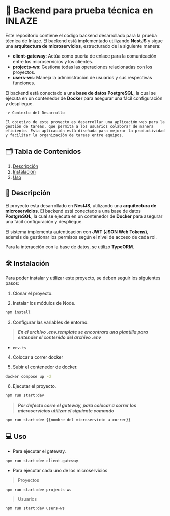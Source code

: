 # :rocket: Backend para prueba técnica en INLAZE

Este repositorio contiene el código backend desarrollado para la prueba técnica de Inlaze. El backend está implementado utilizando **NestJS** y sigue una **arquitectura de microservicios**, estructurado de la siguiente manera:

- **client-gateway**: Actúa como puerta de enlace para la comunicación entre los microservicios y los clientes.
- **projects-ws**: Gestiona todas las operaciones relacionadas con los proyectos.
- **users-ws**: Maneja la administración de usuarios y sus respectivas funciones.

El backend está conectado a una **base de datos PostgreSQL**, la cual se ejecuta en un contenedor de **Docker** para asegurar una fácil configuración y despliegue.

```
-> Contexto del Desarrollo

El objetivo de este proyecto es desarrollar una aplicación web para la gestión de tareas, que permita a los usuarios colaborar de manera eficiente. Esta aplicación está diseñada para mejorar la productividad y facilitar la organización de tareas entre equipos.
```

## :card_index_dividers: Tabla de Contenidos

1. [Descripción](#descripción)
2. [Instalación](#instalación)
3. [Uso](#uso)

## :open_book: Descripción

El proyecto está desarrollado en **NestJS**, utilizando una **arquitectura de microservicios**. El backend está conectado a una base de datos **PostgreSQL**, la cual se ejecuta en un contenedor de **Docker** para asegurar una fácil configuración y despliegue.

El sistema implementa autenticación con **JWT (JSON Web Tokens)**, además de gestionar los permisos según el nivel de acceso de cada rol.

Para la interacción con la base de datos, se utilizó **TypeORM**.

## :hammer_and_wrench: Instalación

Para poder instalar y utilizar este proyecto, se deben seguir los siguientes pasos:

1. Clonar el proyecto.

2. Instalar los módulos de Node.

```bash
npm install
```

3. Configurar las variables de entorno.

> **_En el archivo .env.template se encontrara una plantilla para entender el contenido del archivo .env_**

- `env.ts`

4. Colocar a correr docker

5. Subir el contenedor de docker.

```bash
docker compose up -d
```

6. Ejecutar el proyecto.

```bash
npm run start:dev
```

> **_Por defecto corre el gateway, para colocar a correr los microservicios utilizar el siguiente comando_**

```bash
npm run start:dev {{nombre del microservicio a correr}}
```

## :computer: Uso

- Para ejecutar el gateway.

```bash
npm run start:dev client-gateway
```

- Para ejecutar cada uno de los microservicios

> Proyectos

```bash
npm run start:dev projects-ws
```

> Usuarios

```bash
npm run start:dev users-ws
```
